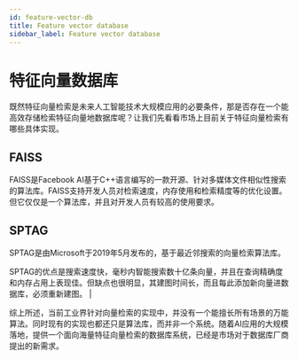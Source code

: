 ```yaml
---
id: feature-vector-db
title: Feature vector database
sidebar_label: Feature vector database
---
```


# 特征向量数据库

既然特征向量检索是未来人工智能技术大规模应用的必要条件，那是否存在一个能高效存储检索特征向量地数据库呢？让我们先看看市场上目前关于特征向量检索有哪些具体实现。

## FAISS

FAISS是Facebook AI基于C++语言编写的一款开源、针对多媒体文件相似性搜索的算法库。FAISS支持开发人员对检索速度，内存使用和检索精度等的优化设置。但它仅仅是一个算法库，并且对开发人员有较高的使用要求。

## SPTAG

SPTAG是由Microsoft于2019年5月发布的，基于最近邻搜索的向量检索算法库。

SPTAG的优点是搜索速度快，毫秒内智能搜索数十亿条向量，并且在查询精确度和内存占用上表现佳。但缺点也很明显，其建图时间长，而且每此添加新向量进数据库，必须重新建图。                     |

综上所述，当前工业界针对向量检索的实现中，并没有一个能擅长所有场景的万能算法。同时现有的实现也都还只是算法库，而并非一个系统。随着AI应用的大规模落地，提供一个面向海量特征向量检索的数据库系统，已经是市场对于数据库厂商提出的新需求。
